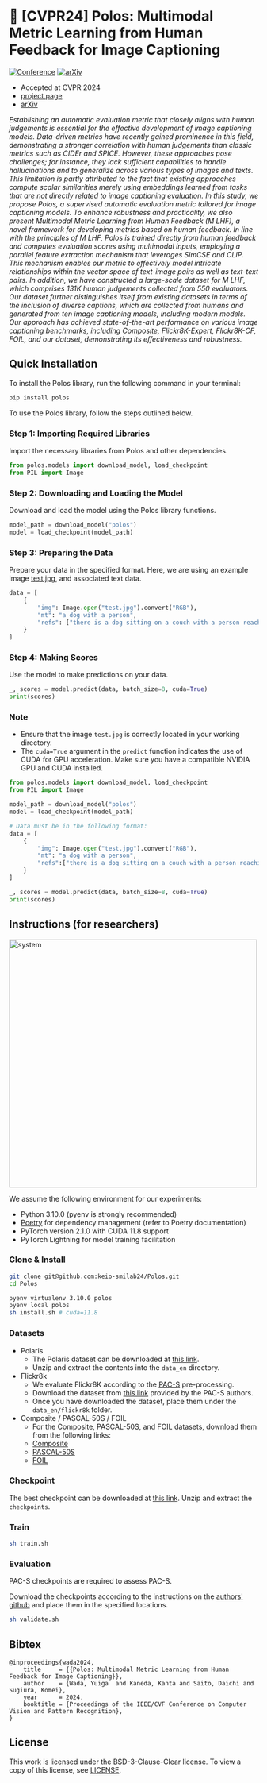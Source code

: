 # 🌟 [CVPR24] Polos: Multimodal Metric Learning from Human Feedback for Image Captioning
[![Conference](https://img.shields.io/badge/CVPR-2024-bbeaff.svg)](https://arxiv.org/abs/2402.18091)
[![arXiv](https://img.shields.io/badge/arXiv-2402.18091-b31b1b.svg)](https://arxiv.org/abs/2402.18091)

- Accepted at CVPR 2024
- [project page](https://yuiga.dev/polos)
- [arXiv](https://arxiv.org/abs/2402.18091)

*Establishing an automatic evaluation metric that closely aligns with human judgements is essential for the effective development of image captioning models. Data-driven metrics have recently gained prominence in this field, demonstrating a stronger correlation with human judgements than classic metrics such as CIDEr and SPICE. However, these approaches pose challenges; for instance, they lack sufficient capabilities to handle hallucinations and to generalize across various types of images and texts. This limitation is partly attributed to the fact that existing approaches compute scalar similarities merely using embeddings learned from tasks that are not directly related to image captioning evaluation. In this study, we propose Polos, a supervised automatic evaluation metric tailored for image captioning models. To enhance robustness and practicality, we also present Multimodal Metric Learning from Human Feedback (M
LHF), a novel framework for developing metrics based on human feedback. In line with the principles of M
LHF, Polos is trained directly from human feedback and computes evaluation scores using multimodal inputs, employing a parallel feature extraction mechanism that leverages SimCSE and CLIP. This mechanism enables our metric to effectively model intricate relationships within the vector space of text-image pairs as well as text-text pairs. In addition, we have constructed a large-scale dataset for M
LHF, which comprises 131K human judgements collected from 550 evaluators. Our dataset further distinguishes itself from existing datasets in terms of the inclusion of diverse captions, which are collected from humans and generated from ten image captioning models, including modern models. Our approach has achieved state-of-the-art performance on various image captioning benchmarks, including Composite, Flickr8K-Expert, Flickr8K-CF, FOIL, and our dataset, demonstrating its effectiveness and robustness.*

## Quick Installation

To install the Polos library, run the following command in your terminal:
```bash
pip install polos
```

To use the Polos library, follow the steps outlined below. 

### Step 1: Importing Required Libraries
Import the necessary libraries from Polos and other dependencies.
```python
from polos.models import download_model, load_checkpoint
from PIL import Image
```

### Step 2: Downloading and Loading the Model
Download and load the model using the Polos library functions.
```python
model_path = download_model("polos")
model = load_checkpoint(model_path)
```

### Step 3: Preparing the Data
Prepare your data in the specified format. Here, we are using an example image [test.jpg](https://upload.wikimedia.org/wikipedia/en/5/5f/Original_Doge_meme.jpg), and associated text data.
```python
data = [
    {
        "img": Image.open("test.jpg").convert("RGB"),
        "mt": "a dog with a person",
        "refs": ["there is a dog sitting on a couch with a person reaching out", "a dog laying on a couch with a person", "a dog is laying on a couch with a person"],
    }
]
```

### Step 4: Making Scores
Use the model to make predictions on your data.
```python
_, scores = model.predict(data, batch_size=8, cuda=True)
print(scores)
```

### Note
- Ensure that the image `test.jpg` is correctly located in your working directory. 
- The `cuda=True` argument in the `predict` function indicates the use of CUDA for GPU acceleration. Make sure you have a compatible NVIDIA GPU and CUDA installed.

```python
from polos.models import download_model, load_checkpoint
from PIL import Image

model_path = download_model("polos")
model = load_checkpoint(model_path)

# Data must be in the following format:
data = [
    {
        "img": Image.open("test.jpg").convert("RGB"),
        "mt": "a dog with a person",
        "refs":["there is a dog sitting on a couch with a person reaching out", "a dog laying on a couch with a person", 'a dog is laying on a couch with a person'],
    }
]

_, scores = model.predict(data, batch_size=8, cuda=True)
print(scores)
```

## Instructions (for researchers)

<img height="500" alt="system" src="https://github.com/keio-smilab24/Polos/assets/51681991/30b12191-224a-4293-b424-54a5e1948173">


We assume the following environment for our experiments:

- Python 3.10.0 (pyenv is strongly recommended)
- [Poetry](https://github.com/python-poetry/poetry) for dependency management (refer to Poetry documentation)
- PyTorch version 2.1.0 with CUDA 11.8 support
- PyTorch Lightning for model training facilitation

### Clone & Install

```bash
git clone git@github.com:keio-smilab24/Polos.git
cd Polos
```

```bash
pyenv virtualenv 3.10.0 polos
pyenv local polos
sh install.sh # cuda=11.8
```

### Datasets

- Polaris
  - The Polaris dataset can be downloaded at [this link](https://polos-polaris.s3.ap-northeast-1.amazonaws.com/polaris.zip).
  - Unzip and extract the contents into the `data_en` directory.
- Flickr8k
  - We evaluate Flickr8K according to the [PAC-S](https://github.com/aimagelab/pacscore) pre-processing.
  - Download the dataset from [this link](https://drive.google.com/drive/folders/1oQY8zVCmf0ZGUfsJQ_OnqP2_kw1jGIXp) provided by the PAC-S authors.
  - Once you have downloaded the dataset, place them under the `data_en/flickr8k` folder.
- Composite / PASCAL-50S / FOIL
  - For the Composite, PASCAL-50S, and FOIL datasets, download them from the following links:
  - [Composite](https://imagesdg.wordpress.com/image-to-scene-description-graph/)
  - [PASCAL-50S](https://vrama91.github.io/cider/)
  - [FOIL](https://foilunitn.github.io/)


### Checkpoint

The best checkpoint can be downloaded at [this link](https://polos-polaris.s3.ap-northeast-1.amazonaws.com/reprod.zip). Unzip and extract the `checkpoints`.


### Train

```bash
sh train.sh
```

### Evaluation

PAC-S checkpoints are required to assess PAC-S. 

Download the checkpoints according to the instructions on the [authors' github](https://github.com/aimagelab/pacscore) and place them in the specified locations.

```bash
sh validate.sh
```

## Bibtex

```
@inproceedings{wada2024,
    title     = {{Polos: Multimodal Metric Learning from Human Feedback for Image Captioning}},
    author    = {Wada, Yuiga  and Kaneda, Kanta and Saito, Daichi and Sugiura, Komei},
    year      = 2024,
    booktitle = {Proceedings of the IEEE/CVF Conference on Computer Vision and Pattern Recognition},
}
```

## License

This work is licensed under the BSD-3-Clause-Clear license. To view a copy of this license, see [LICENSE](LICENSE).
